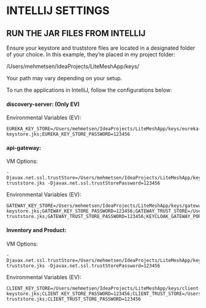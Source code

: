 # INTELLIJ SETTINGS

## RUN THE JAR FILES FROM INTELLIJ
Ensure your keystore and truststore files are located in a designated folder of your choice. In this example, they’re placed in my project folder:

/Users/mehmetsen/IdeaProjects/LiteMeshApp/keys/

Your path may vary depending on your setup.

To run the applications in IntelliJ, follow the configurations below:

#### discovery-server: (Only EV)
Environmental Variables (EV):
```shell 
EUREKA_KEY_STORE=/Users/mehmetsen/IdeaProjects/LiteMeshApp/keys/eureka-keystore.jks;EUREKA_KEY_STORE_PASSWORD=123456
```

#### api-gateway:
VM Options:
```shell 
-Djavax.net.ssl.trustStore=/Users/mehmetsen/IdeaProjects/LiteMeshApp/keys/gateway-truststore.jks -Djavax.net.ssl.trustStorePassword=123456
```

Environmental Variables (EV):
```shell 
GATEWAY_KEY_STORE=/Users/mehmetsen/IdeaProjects/LiteMeshApp/keys/gateway-keystore.jks;GATEWAY_KEY_STORE_PASSWORD=123456;GATEWAY_TRUST_STORE=/Users/mehmetsen/IdeaProjects/LiteMeshApp/keys/gateway-truststore.jks;GATEWAY_TRUST_STORE_PASSWORD=123456;KEYCLOAK_GATEWAY_PORT=8281;KEYCLOAK_GATEWAY_URL=localhost;SLACK_ENABLED=false;SLACK_WEBHOOK_URL=https://hooks.slack.com/services/T00000000/B00000000/XXXXXXXXXXXXXXXXXXXXXXXX;SMTP_ENABLED=false;SMTP_PASSWORD=;SMTP_USERNAME=
```

#### Inventory and Product:
VM Options:
```shell 
-Djavax.net.ssl.trustStore=/Users/mehmetsen/IdeaProjects/LiteMeshApp/keys/client-truststore.jks -Djavax.net.ssl.trustStorePassword=123456
```

Environmental Variables (EV):
```shell 
CLIENT_KEY_STORE=/Users/mehmetsen/IdeaProjects/LiteMeshApp/keys/client-keystore.jks;CLIENT_KEY_STORE_PASSWORD=123456;CLIENT_TRUST_STORE=/Users/mehmetsen/IdeaProjects/LiteMeshApp/keys/client-truststore.jks;CLIENT_TRUST_STORE_PASSWORD=123456
```
